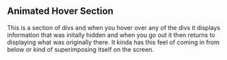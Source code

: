 ## Animated Hover Section

This is a section of divs and when you hover over any of the divs it displays information that was initally hidden and when you go out it then returns to displaying what was originally there. It kinda has this feel of coming in from below or kind of superimposing itself on the screen.
